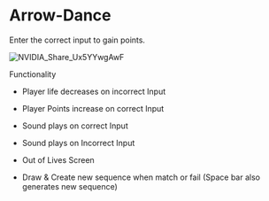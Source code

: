 # Arrow-Dance

Enter the correct input to gain points.

![NVIDIA_Share_Ux5YYwgAwF](https://github.com/ConnorJ-Github/Arrow-Dance/assets/149539076/09264c7d-ce3e-4ca3-9bc0-e11acfb7e200)

Functionality

- Player life decreases on incorrect Input
- Player Points increase on correct Input
  
- Sound plays on correct Input
- Sound plays on Incorrect Input
  
- Out of Lives Screen

- Draw & Create new sequence when match or fail (Space bar also generates new sequence)
